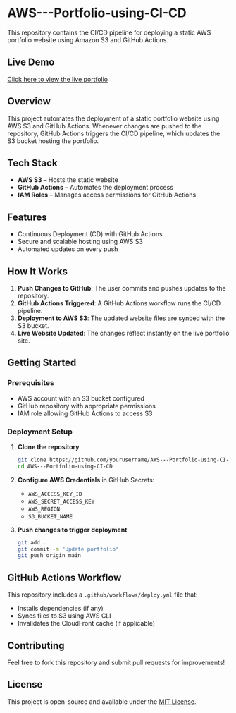 # AWS---Portfolio-using-CI-CD

This repository contains the CI/CD pipeline for deploying a static AWS portfolio website using Amazon S3 and GitHub Actions.

## Live Demo
[Click here to view the live portfolio](http://portfolio-awsbucket-cicd-project.s3-website.ap-south-1.amazonaws.com)

## Overview
This project automates the deployment of a static portfolio website using AWS S3 and GitHub Actions. Whenever changes are pushed to the repository, GitHub Actions triggers the CI/CD pipeline, which updates the S3 bucket hosting the portfolio.

## Tech Stack
- **AWS S3** – Hosts the static website
- **GitHub Actions** – Automates the deployment process
- **IAM Roles** – Manages access permissions for GitHub Actions

## Features
- Continuous Deployment (CD) with GitHub Actions
- Secure and scalable hosting using AWS S3
- Automated updates on every push

## How It Works
1. **Push Changes to GitHub**: The user commits and pushes updates to the repository.
2. **GitHub Actions Triggered**: A GitHub Actions workflow runs the CI/CD pipeline.
3. **Deployment to AWS S3**: The updated website files are synced with the S3 bucket.
4. **Live Website Updated**: The changes reflect instantly on the live portfolio site.

## Getting Started
### Prerequisites
- AWS account with an S3 bucket configured
- GitHub repository with appropriate permissions
- IAM role allowing GitHub Actions to access S3

### Deployment Setup
1. **Clone the repository**
   ```bash
   git clone https://github.com/yourusername/AWS---Portfolio-using-CI-CD.git
   cd AWS---Portfolio-using-CI-CD
   ```
2. **Configure AWS Credentials** in GitHub Secrets:
   - `AWS_ACCESS_KEY_ID`
   - `AWS_SECRET_ACCESS_KEY`
   - `AWS_REGION`
   - `S3_BUCKET_NAME`

3. **Push changes to trigger deployment**
   ```bash
   git add .
   git commit -m "Update portfolio"
   git push origin main
   ```

## GitHub Actions Workflow
This repository includes a `.github/workflows/deploy.yml` file that:
- Installs dependencies (if any)
- Syncs files to S3 using AWS CLI
- Invalidates the CloudFront cache (if applicable)

## Contributing
Feel free to fork this repository and submit pull requests for improvements!

## License
This project is open-source and available under the [MIT License](LICENSE).
